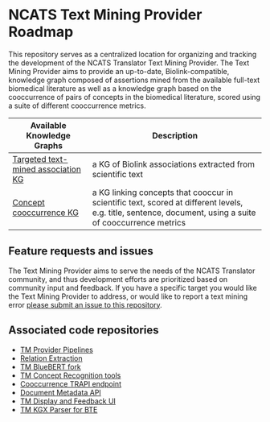 
# NCATS Text Mining Provider Roadmap
This repository serves as a centralized location for organizing and tracking the development of the NCATS Translator Text Mining Provider. The Text Mining Provider aims to provide an up-to-date, Biolink-compatible, knowledge graph composed of assertions mined from the available full-text biomedical literature as well as a knowledge graph based on the cooccurrence of pairs of concepts in the biomedical literature, scored using a suite of different cooccurrence metrics.


Available Knowledge Graphs | Description
-------------------------- | -----------
[Targeted text-mined association KG](https://github.com/NCATSTranslator/Text-Mining-Provider-Roadmap/blob/master/README_assoc_kgs.md) | a KG of Biolink associations extracted from scientific text
[Concept cooccurrence KG](https://github.com/NCATSTranslator/Text-Mining-Provider-Roadmap/blob/master/README_cooccur_kgs.md) | a KG linking concepts that cooccur in scientific text, scored at different levels, e.g. title, sentence, document, using a suite of cooccurrence metrics


## Feature requests and issues
The Text Mining Provider aims to serve the needs of the NCATS Translator community, and thus development efforts are prioritized based on community input and feedback. If you have a specific target you would like the Text Mining Provider to address, or would like to report a text mining error [please submit an issue to this repository](https://github.com/NCATSTranslator/Text-Mining-Provider-Roadmap/issues/new/choose).


## Associated code repositories
* [TM Provider Pipelines](https://github.com/UCDenver-ccp/Translator-TM-Provider-Pipelines)
* [Relation Extraction](https://github.com/UCDenver-ccp/translator-relation-extraction)
* [TM BlueBERT fork](https://github.com/UCDenver-ccp/bluebert)
* [TM Concept Recognition tools](https://github.com/UCDenver-ccp/translator-concept-recognition)
* [Cooccurrence TRAPI endpoint](https://github.com/UCDenver-ccp/Translator-TM-Provider-Cooccurrence)
* [Document Metadata API](https://github.com/UCDenver-ccp/DocumentMetadataAPI)
* [TM Display and Feedback UI](https://github.com/UCDenver-ccp/Translator-TM-Provider-UI)
* [TM KGX Parser for BTE](https://github.com/UCDenver-ccp/text_mining_targeted_association)





